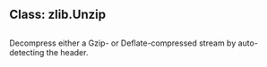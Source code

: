 ## Class: zlib.Unzip

## 

Decompress either a Gzip- or Deflate-compressed stream by auto-detecting
the header.